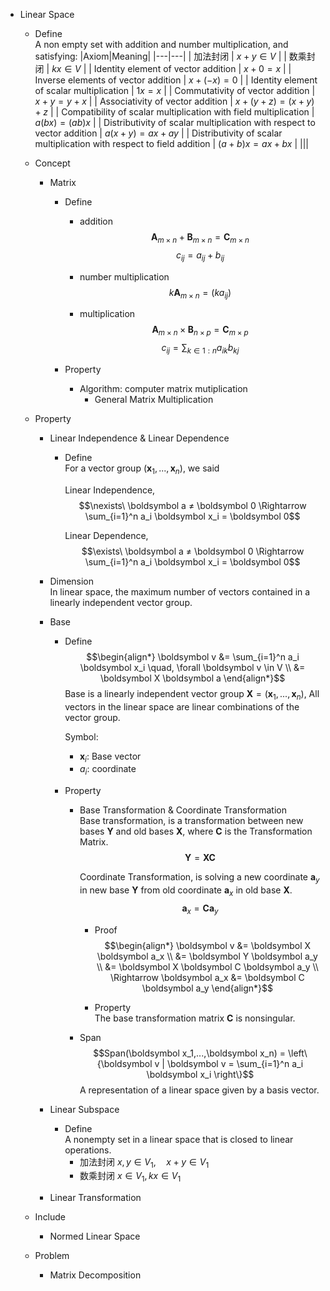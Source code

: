 * Linear Space
  - Define  
    A non empty set with addition and number multiplication, and satisfying:
    |Axiom|Meaning|
    |---|---|
    | 加法封闭 | $x+y \in V$ |
    | 数乘封闭 | $k x \in V$ |
    | Identity element of vector addition | $x+0=x$ |
    | Inverse elements of vector addition | $x+(-x) = 0$ |
    | Identity element of scalar multiplication | $1x = x$ |
    | Commutativity of vector addition | $x+y = y+x$ |
    | Associativity of vector addition | $x+(y+z) = (x+y) +z$ |
    | Compatibility of scalar multiplication with field multiplication | $a(bx) = (a b)x$ |
    | Distributivity of scalar multiplication with respect to vector addition | $a(x+y) = a x + a y$ |
    | Distributivity of scalar multiplication with respect to field addition | $(a+b)x = ax+bx$ |
    |||

  - Concept
    * Matrix 
      - Define
        - addition
          $$\boldsymbol A_{m \times n} + \boldsymbol B_{m \times n} = \boldsymbol C_{m \times n}$$
          $$c_{ij} = a_{ij} + b_{ij}$$

        - number multiplication
          $$k \boldsymbol A_{m \times n} = (k a_{ij})$$

        - multiplication
          $$\boldsymbol A_{m \times n} \times \boldsymbol B_{n \times p} = \boldsymbol C_{m \times p}$$
          $$c_{ij} = \sum_{k \in 1:n} a_{ik} b_{kj}$$

      - Property

        - Algorithm: computer matrix mutiplication
          * General Matrix Multiplication

  - Property
    * Linear Independence & Linear Dependence
      - Define  
        For a vector group $(\boldsymbol x_1, ... , \boldsymbol x_n)$, we said  

        Linear Independence,
        $$\nexists\ \boldsymbol a ≠ \boldsymbol 0 \Rightarrow \sum_{i=1}^n a_i \boldsymbol x_i = \boldsymbol 0$$ 

        Linear Dependence,
        $$\exists\ \boldsymbol a ≠ \boldsymbol 0 \Rightarrow \sum_{i=1}^n a_i \boldsymbol x_i = \boldsymbol 0$$ 

    - Dimension  
      In linear space, the maximum number of vectors contained in a linearly independent vector group.

    * Base 
      - Define
        $$\begin{align*}
          \boldsymbol v 
          &= \sum_{i=1}^n a_i \boldsymbol x_i \quad, \forall \boldsymbol v \in V  \\
          &= \boldsymbol X \boldsymbol a
        \end{align*}$$
        Base is a linearly independent vector group $\boldsymbol X = (\boldsymbol x_1, ... , \boldsymbol x_n)$, All vectors in the linear space are linear combinations of the vector group.

        Symbol:
        - $\boldsymbol x_i$: Base vector
        - $a_i$: coordinate

      - Property 
        - Base Transformation & Coordinate Transformation  
          Base transformation, is a transformation between new bases $\boldsymbol Y$ and old bases $\boldsymbol X$, where $\boldsymbol C$ is the Transformation Matrix.
          $$\boldsymbol Y = \boldsymbol X \boldsymbol C$$
          
          Coordinate Transformation, is solving a new coordinate $\boldsymbol a_y$ in new base $\boldsymbol Y$ from old coordinate $\boldsymbol a_x$ in old base $\boldsymbol X$.
          $$\boldsymbol a_x = \boldsymbol C \boldsymbol a_y$$
          
          
          - Proof
            $$\begin{align*}
              \boldsymbol v 
              &= \boldsymbol X \boldsymbol a_x  \\
              &= \boldsymbol Y \boldsymbol a_y  \\ 
              &= \boldsymbol X \boldsymbol C \boldsymbol a_y  \\ 
              \Rightarrow \boldsymbol a_x &= \boldsymbol C \boldsymbol a_y
            \end{align*}$$

          - Property  
            The base transformation matrix $\boldsymbol C$ is nonsingular.

        - Span
          $$Span(\boldsymbol x_1,...,\boldsymbol x_n) = \left\{\boldsymbol v | \boldsymbol v = \sum_{i=1}^n a_i \boldsymbol x_i \right\}$$ 
          A representation of a linear space given by a basis vector.

    * Linear Subspace
      - Define  
        A nonempty set in a linear space that is closed to linear operations.
        - 加法封闭 $x,y\in V_1 ,\quad x+y \in V_1$
        - 数乘封闭 $x \in V_1, k x \in V_1$

    * Linear Transformation

  - Include
    * Normed Linear Space
    
  - Problem
    * Matrix Decomposition